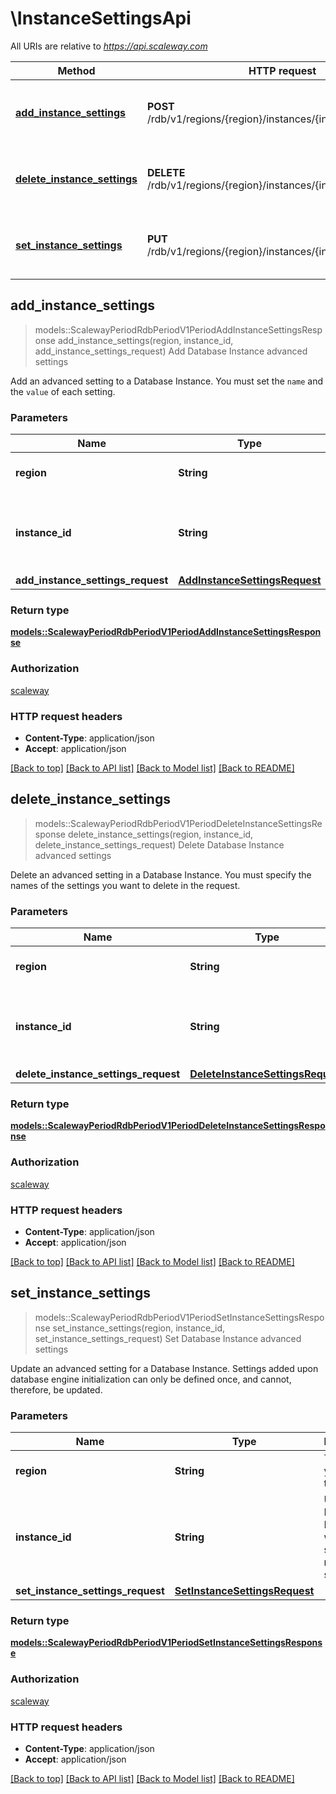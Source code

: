 # \InstanceSettingsApi

All URIs are relative to *https://api.scaleway.com*

Method | HTTP request | Description
------------- | ------------- | -------------
[**add_instance_settings**](InstanceSettingsApi.md#add_instance_settings) | **POST** /rdb/v1/regions/{region}/instances/{instance_id}/settings | Add Database Instance advanced settings
[**delete_instance_settings**](InstanceSettingsApi.md#delete_instance_settings) | **DELETE** /rdb/v1/regions/{region}/instances/{instance_id}/settings | Delete Database Instance advanced settings
[**set_instance_settings**](InstanceSettingsApi.md#set_instance_settings) | **PUT** /rdb/v1/regions/{region}/instances/{instance_id}/settings | Set Database Instance advanced settings



## add_instance_settings

> models::ScalewayPeriodRdbPeriodV1PeriodAddInstanceSettingsResponse add_instance_settings(region, instance_id, add_instance_settings_request)
Add Database Instance advanced settings

Add an advanced setting to a Database Instance. You must set the `name` and the `value` of each setting.

### Parameters


Name | Type | Description  | Required | Notes
------------- | ------------- | ------------- | ------------- | -------------
**region** | **String** | The region you want to target | [required] |
**instance_id** | **String** | UUID of the Database Instance you want to add settings to. | [required] |
**add_instance_settings_request** | [**AddInstanceSettingsRequest**](AddInstanceSettingsRequest.md) |  | [required] |

### Return type

[**models::ScalewayPeriodRdbPeriodV1PeriodAddInstanceSettingsResponse**](scaleway.rdb.v1.AddInstanceSettingsResponse.md)

### Authorization

[scaleway](../README.md#scaleway)

### HTTP request headers

- **Content-Type**: application/json
- **Accept**: application/json

[[Back to top]](#) [[Back to API list]](../README.md#documentation-for-api-endpoints) [[Back to Model list]](../README.md#documentation-for-models) [[Back to README]](../README.md)


## delete_instance_settings

> models::ScalewayPeriodRdbPeriodV1PeriodDeleteInstanceSettingsResponse delete_instance_settings(region, instance_id, delete_instance_settings_request)
Delete Database Instance advanced settings

Delete an advanced setting in a Database Instance. You must specify the names of the settings you want to delete in the request.

### Parameters


Name | Type | Description  | Required | Notes
------------- | ------------- | ------------- | ------------- | -------------
**region** | **String** | The region you want to target | [required] |
**instance_id** | **String** | UUID of the Database Instance to delete settings from. | [required] |
**delete_instance_settings_request** | [**DeleteInstanceSettingsRequest**](DeleteInstanceSettingsRequest.md) |  | [required] |

### Return type

[**models::ScalewayPeriodRdbPeriodV1PeriodDeleteInstanceSettingsResponse**](scaleway.rdb.v1.DeleteInstanceSettingsResponse.md)

### Authorization

[scaleway](../README.md#scaleway)

### HTTP request headers

- **Content-Type**: application/json
- **Accept**: application/json

[[Back to top]](#) [[Back to API list]](../README.md#documentation-for-api-endpoints) [[Back to Model list]](../README.md#documentation-for-models) [[Back to README]](../README.md)


## set_instance_settings

> models::ScalewayPeriodRdbPeriodV1PeriodSetInstanceSettingsResponse set_instance_settings(region, instance_id, set_instance_settings_request)
Set Database Instance advanced settings

Update an advanced setting for a Database Instance. Settings added upon database engine initialization can only be defined once, and cannot, therefore, be updated.

### Parameters


Name | Type | Description  | Required | Notes
------------- | ------------- | ------------- | ------------- | -------------
**region** | **String** | The region you want to target | [required] |
**instance_id** | **String** | UUID of the Database Instance where the settings must be set. | [required] |
**set_instance_settings_request** | [**SetInstanceSettingsRequest**](SetInstanceSettingsRequest.md) |  | [required] |

### Return type

[**models::ScalewayPeriodRdbPeriodV1PeriodSetInstanceSettingsResponse**](scaleway.rdb.v1.SetInstanceSettingsResponse.md)

### Authorization

[scaleway](../README.md#scaleway)

### HTTP request headers

- **Content-Type**: application/json
- **Accept**: application/json

[[Back to top]](#) [[Back to API list]](../README.md#documentation-for-api-endpoints) [[Back to Model list]](../README.md#documentation-for-models) [[Back to README]](../README.md)

